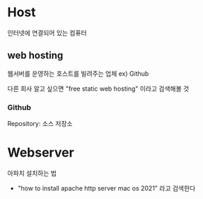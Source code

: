 # Host
인터넷에 연결되어 있는 컴퓨터

## web hosting
웹서버를 운영하는 호스트를 빌려주는 업체 
ex) Github

다른 회사 알고 싶으면
"free static web hosting" 이라고 검색해볼 것

### Github
Repository: 소스 저장소


# Webserver
아파치 설치하는 법
- "how to install apache http server mac os 2021" 라고 검색한다
